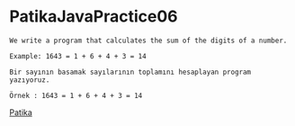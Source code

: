 # PatikaJavaPractice06
```
We write a program that calculates the sum of the digits of a number. 

Example: 1643 = 1 + 6 + 4 + 3 = 14
```

```
Bir sayının basamak sayılarının toplamını hesaplayan program yazıyoruz.

Örnek : 1643 = 1 + 6 + 4 + 3 = 14
```
[Patika](https://www.patika.dev)


